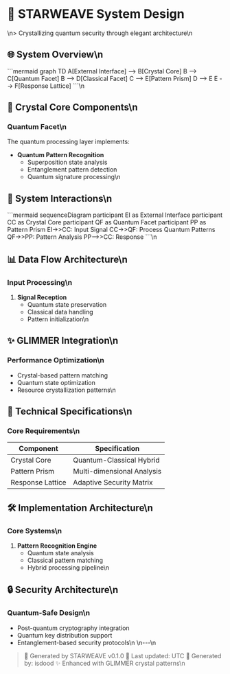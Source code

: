 # 💠 STARWEAVE System Design
\n> Crystallizing quantum security through elegant architecture\n
## 🌐 System Overview\n
\`\`\`mermaid
graph TD
    A[External Interface] --> B[Crystal Core]
    B --> C[Quantum Facet]
    B --> D[Classical Facet]
    C --> E[Pattern Prism]
    D --> E
    E --> F[Response Lattice]
\`\`\`\n
## 💎 Crystal Core Components\n
### Quantum Facet\n
The quantum processing layer implements:
- **Quantum Pattern Recognition**
  - Superposition state analysis
  - Entanglement pattern detection
  - Quantum signature processing\n
## 🔮 System Interactions\n
\`\`\`mermaid
sequenceDiagram
    participant EI as External Interface
    participant CC as Crystal Core
    participant QF as Quantum Facet
    participant PP as Pattern Prism
    EI->>CC: Input Signal
    CC->>QF: Process Quantum Patterns
    QF->>PP: Pattern Analysis
    PP-->>CC: Response
\`\`\`\n
## 📊 Data Flow Architecture\n
### Input Processing\n
1. **Signal Reception**
   - Quantum state preservation
   - Classical data handling
   - Pattern initialization\n
## ✨ GLIMMER Integration\n
### Performance Optimization\n
- Crystal-based pattern matching
- Quantum state optimization
- Resource crystallization patterns\n
## 🔧 Technical Specifications\n
### Core Requirements\n
| Component | Specification |
|-----------|---------------|
| Crystal Core | Quantum-Classical Hybrid |
| Pattern Prism | Multi-dimensional Analysis |
| Response Lattice | Adaptive Security Matrix |\n
## 🛠️ Implementation Architecture\n
### Core Systems\n
1. **Pattern Recognition Engine**
   - Quantum state analysis
   - Classical pattern matching
   - Hybrid processing pipeline\n
## 🔒 Security Architecture\n
### Quantum-Safe Design\n
- Post-quantum cryptography integration
- Quantum key distribution support
- Entanglement-based security protocols\n
\n---\n
> 💠 Generated by STARWEAVE v0.1.0
> 📅 Last updated:  UTC
> 👤 Generated by: isdood
> ✨ Enhanced with GLIMMER crystal patterns\n

